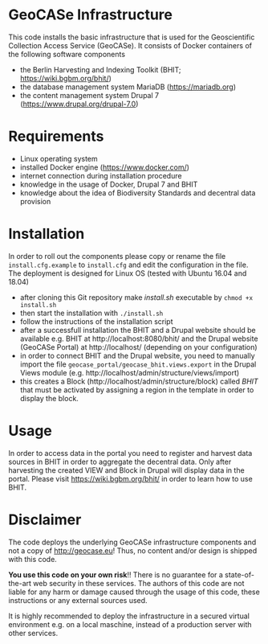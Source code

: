 # GeoCASe Infrastructure

This code installs the basic infrastructure that is used for the Geoscientific Collection Access Service (GeoCASe).
It consists of Docker containers of the following software components
* the Berlin Harvesting and Indexing Toolkit (BHIT; https://wiki.bgbm.org/bhit/)
* the database management system MariaDB (https://mariadb.org)
* the content management system Drupal 7 (https://www.drupal.org/drupal-7.0)

# Requirements
* Linux operating system
* installed Docker engine (https://www.docker.com/)
* internet connection during installation procedure
* knowledge in the usage of Docker, Drupal 7 and BHIT
* knowledge about the idea of Biodiversity Standards and decentral data provision

# Installation
In order to roll out the components please copy or rename the file `install.cfg.example` to `install.cfg` and edit the configuration in the file.
The deployment is designed for Linux OS  (tested with Ubuntu 16.04 and 18.04)

* after cloning this Git repository make _install.sh_ executable by
 `chmod +x install.sh`
* then start the installation with
 `./install.sh`
* follow the instructions of the installation script
* after a successfull installation the BHIT and a Drupal website should be available
  e.g. BHIT at http://localhost:8080/bhit/  and the Drupal website (GeoCASe Portal) at http://localhost/  (depending on your configuration)
* in order to connect BHIT and the Drupal website, you need to manually import the file `geocase_portal/geocase_bhit.views.export` in the Drupal Views module (e.g. http://localhost/admin/structure/views/import)
* this creates a Block (http://localhost/admin/structure/block) called _BHIT_ that must be activated by assigning a region in the template in order to display the block.

# Usage
In order to access data in the portal you need to register and harvest data sources in BHIT in order to aggregate the decentral data. Only after harvesting the created VIEW and Block in Drupal will display data in the portal.
Please visit https://wiki.bgbm.org/bhit/ in order to learn how to use BHIT.

# Disclaimer
The code deploys the underlying GeoCASe infrastructure components and not a copy of http://geocase.eu! Thus, no content and/or design is shipped with this code.

__You use this code on your own risk__!! There is no guarantee for a state-of-the-art web security in these services. The authors of this code are not liable for any harm or damage caused through the usage of this code, these instructions or any external sources used.

It is highly recommended to deploy the infrastructure in a secured virtual environment e.g. on a local maschine, instead of a production server with other services.
